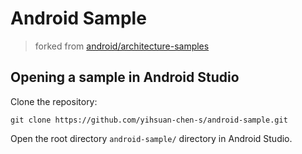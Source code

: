 # Android Sample
> forked from [android/architecture-samples](https://github.com/android/architecture-samples)

## Opening a sample in Android Studio

Clone the repository:

```
git clone https://github.com/yihsuan-chen-s/android-sample.git
```

Open the root directory `android-sample/` directory in Android Studio.
